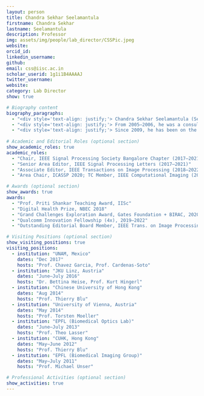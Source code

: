 ```yaml
---
layout: person
title: Chandra Sekhar Seelamantula
firstname: Chandra Sekhar
lastname: Seelamantula
description: Professor
img: assets/img/people/lab_director/CSSPic.jpeg
website:
orcid_id: 
linkedin_username: 
github: 
email: css@iisc.ac.in
scholar_userid: 1g1i1B4AAAAJ
twitter_username:
website:
category: Lab Director
show: true

# Biography content
biography_paragraphs:
  - "<div style='text-align: justify;'> Chandra Sekhar Seelamantula (Senior Member, IEEE) received the <strong>Bachelor of Engineering</strong> degree with <em>Prof. K. K. Nair Gold Medal</em> and <em>Best Thesis Award</em> from Osmania University in 1999 and the <strong>Ph.D.</strong> from IISc in 2005 with an IBM India Research Lab Fellowship.</div>"
  - "<div style='text-align: justify;'> From 2005–2006, he was a consultant at ESQUBE Communication Solutions. From 2006–2009, he was a Postdoctoral Fellow at the Biomedical Imaging Group, EPFL, Switzerland, focusing on tomography, splines, and sparse signal processing.</div>"
  - "<div style='text-align: justify;'> Since 2009, he has been on the Faculty of Electrical Engineering Department, IISc, where he is now Professor and leads the R&D activities of <strong>Spectrum Lab</strong>. His research interests include signal processing, machine learning, Generative AI, computational imaging, and AI for Healthcare.</div>"
    
# Academic and Editorial Roles (optional section)
show_academic_roles: true
academic_roles:
  - "Chair, IEEE Signal Processing Society Bangalore Chapter (2017–2021)"
  - "Senior Area Editor, IEEE Signal Processing Letters (2017–2021)"
  - "Associate Editor, IEEE Transactions on Image Processing (2018–2022)"
  - "Area Chair, ICASSP 2020; TC Member, IEEE Computational Imaging (2020–2023)"

# Awards (optional section)
show_awards: true
awards:
  - "Prof. Priti Shankar Teaching Award, IISc"
  - "Digital Health Prize, NBEC 2018"
  - "Grand Challenges Exploration Award, Gates Foundation + BIRAC, 2020"
  - "Qualcomm Innovation Fellowship (4x), 2019–2022"
  - "Outstanding Editorial Board Member, IEEE Trans. on Image Processing, 2022"

# Visiting Positions (optional section)
show_visiting_positions: true
visiting_positions:
  - institution: "UNAM, Mexico"
    dates: "Dec 2017"
    hosts: "Prof. Chavez Garcia, Prof. Cardenas-Soto"
  - institution: "JKU Linz, Austria"
    dates: "June–July 2016"
    hosts: "Dr. Bettina Heise, Prof. Kurt Hingerl"
  - institution: "Chinese University of Hong Kong"
    dates: "Aug 2014"
    hosts: "Prof. Thierry Blu"
  - institution: "University of Vienna, Austria"
    dates: "May 2014"
    hosts: "Prof. Torsten Moeller"
  - institution: "EPFL (Biomedical Optics Lab)"
    dates: "June–July 2013"
    hosts: "Prof. Theo Lasser"
  - institution: "CUHK, Hong Kong"
    dates: "May–June 2012"
    hosts: "Prof. Thierry Blu"
  - institution: "EPFL (Biomedical Imaging Group)"
    dates: "May–July 2011"
    hosts: "Prof. Michael Unser"

# Professional Activities (optional section)
show_activities: true
---
```

